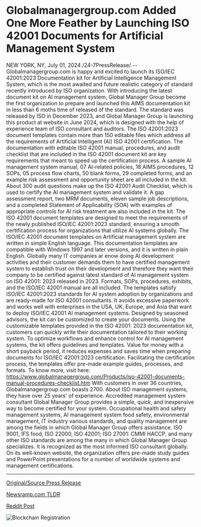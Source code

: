 # Globalmanagergroup.com Added One More Feather by Launching ISO 42001 Documents for Artificial Management System

NEW YORK, NY, July 01, 2024 /24-7PressRelease/ -- Globalmanagergroup.com is happy and excited to launch its ISO/IEC 42001:2023 Documentation kit for Artificial Intelligence Management System, which is the most awaited and future realistic category of standard recently introduced by ISO organization. With introducing the latest document kit on AI management system, Global Manager Group become the first organization to prepare and launched this AIMS documentation kit in less than 6 moths time of released of the standard.   The standard was released by ISO in December 2023, and Global Manager Group is launching this product at website in June 2024, which is designed with the help of experience team of ISO consultant and auditors. The ISO 42001:2023 document templates contain more than 150 editable files which address all the requirements of Artificial Intelligent (AI) ISO 42001 certification.   The documentation with editable ISO 42001 manual, procedures, and audit checklist that are included in the ISO 42001 document kit are key requirements that meant to speed up the certification process. A sample AI management system manual, 07 AI-related policies, 18 AIMS procedures, 12 SOPs, 05 process flow charts, 50 blank forms, 29 completed forms, and an example risk assessment and opportunity sheet are all included in the kit. About 300 audit questions make up the ISO 42001 Audit Checklist, which is used to certify the AI management system and validate it. A gap assessment report, two MRM documents, eleven sample job descriptions, and a completed Statement of Applicability (SOA) with examples of appropriate controls for AI risk treatment are also included in the kit. The ISO 42001 document templates are designed to meet the requirements of the newly published ISO/IEC 42001:2023 standard, ensuring a smooth certification process for organizations that utilize AI systems globally.  The ISO/IEC 42001 document templates on Artificial management system are written in simple English language. This documentation templates are compatible with Windows 1997 and later versions, and it is written in plain English. Globally many IT companies ar enow doing AI development activities and their customer demands them to have certified management system to establish trust on their development and therefore they want their company to be certified against latest standard of AI management system on ISO 42001: 2023 released in 2023. Formats, SOPs, procedures, exhibits, and the ISO/IEC 42001 manual are all included. The templates satisfy ISO/IEC 42001:2023 standards for AI system adoption by organizations and are ready-made for ISO 42001 consultants. It avoids excessive paperwork and works well with enterprises in the USA, UK, Europe, and Asia that want to deploy ISO/IEC 42001 AI management systems. Designed by seasoned advisors, the kit can be customized to create your documents.  Using the customizable templates provided in the ISO 42001: 2023 documentation kit, customers can quickly write their documentation tailored to their working system. To optimize workflows and enhance control for AI management systems, the kit offers guidelines and templates. Value for money with a short payback period, it reduces expenses and saves time when preparing documents for ISO/IEC 42001:2023 certification. Facilitating the certification process, the templates offer pre-made example guides, processes, and formats. To know more, visit here: https://www.globalmanagergroup.com/Products/iso-42001-documents-manual-procedures-checklist.htm  With customers in over 36 countries, Globalmanagergroup.com boasts 2700. About ISO management systems, they have over 25 years' of experience. Accredited management system consultant Global Manager Group provides a simple, quick, and inexpensive way to become certified for your system. Occupational health and safety management systems, AI management system food safety, environmental management, IT industry various standards, and quality management are among the fields in which Global Manager Group offers assistance. ISO 9001, IFS food, ISO 22000, ISO 42001; ISO 27001: CMMI HACCP, and many other ISO standards are among the many in which Global Manager Group specializes. It is recognized as the most informed ISO consultant globally. On its well-known website, the organization offers pre-made study guides and PowerPoint presentations for a number of worldwide systems and management certifications. 

---

[Original/Source Press Release](https://www.24-7pressrelease.com/press-release/512163/globalmanagergroupcom-added-one-more-feather-by-launching-iso-42001-documents-for-artificial-management-system)
                    

[Newsramp.com TLDR](None) 



[Reddit Post](https://www.reddit.com/r/Leadership_Management/comments/1dtpwmz/globalmanagergroupcom_launches_isoiec_420012023/) 



![Blockchain Registration](https://cdn.newsramp.app/24-7PressRelease/qrcode/247/2/tallyPRm.webp)